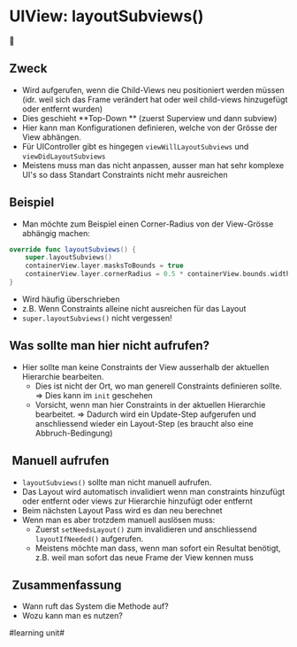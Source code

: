 # UIView: layoutSubviews()
🧩

## Zweck

- Wird aufgerufen, wenn die Child-Views neu positioniert werden müssen (idr. weil sich das Frame verändert hat oder weil child-views hinzugefügt oder entfernt wurden)
- Dies geschieht **Top-Down ** (zuerst Superview und dann subview)
- Hier kann man Konfigurationen definieren, welche von der Grösse der View abhängen.
- Für UIController gibt es hingegen `viewWillLayoutSubviews` und `viewDidLayoutSubviews`
- Meistens muss man das nicht anpassen, ausser man hat sehr komplexe UI's so dass Standart Constraints nicht mehr ausreichen

## Beispiel

- Man möchte zum Beispiel einen Corner-Radius von der View-Grösse abhängig machen:

```swift
override func layoutSubviews() {
    super.layoutSubviews()
    containerView.layer.masksToBounds = true
    containerView.layer.cornerRadius = 0.5 * containerView.bounds.width
}
```

- Wird häufig überschrieben
- z.B. Wenn Constraints alleine nicht ausreichen für das Layout
- `super.layoutSubviews()` nicht vergessen!

## Was sollte man hier nicht aufrufen?

- Hier sollte man keine Constraints der View ausserhalb der aktuellen Hierarchie bearbeiten.
	- Dies ist nicht der Ort, wo man generell Constraints definieren sollte. =\> Dies kann im `init` geschehen
	- Vorsicht, wenn man hier Constraints in der aktuellen Hierarchie bearbeitet. =\> Dadurch wird ein Update-Step aufgerufen und anschliessend wieder ein Layout-Step (es braucht also eine Abbruch-Bedingung)

##  Manuell aufrufen
- `layoutSubviews()` sollte man nicht manuell aufrufen.
- Das Layout wird automatisch invalidiert wenn man constraints hinzufügt oder entfernt oder views zur Hierarchie hinzufügt oder entfernt
- Beim nächsten Layout Pass wird es dan neu berechnet
- Wenn man es aber trotzdem manuell auslösen muss:
	- Zuerst `setNeedsLayout()` zum invalidieren und anschliessend `layoutIfNeeded()` aufgerufen.
	- Meistens möchte man dass, wenn man sofort ein Resultat benötigt, z.B. weil man sofort das neue Frame der View kennen muss
##  Zusammenfassung
- Wann ruft das System die Methode auf?
- Wozu kann man es nutzen?


#learning unit#